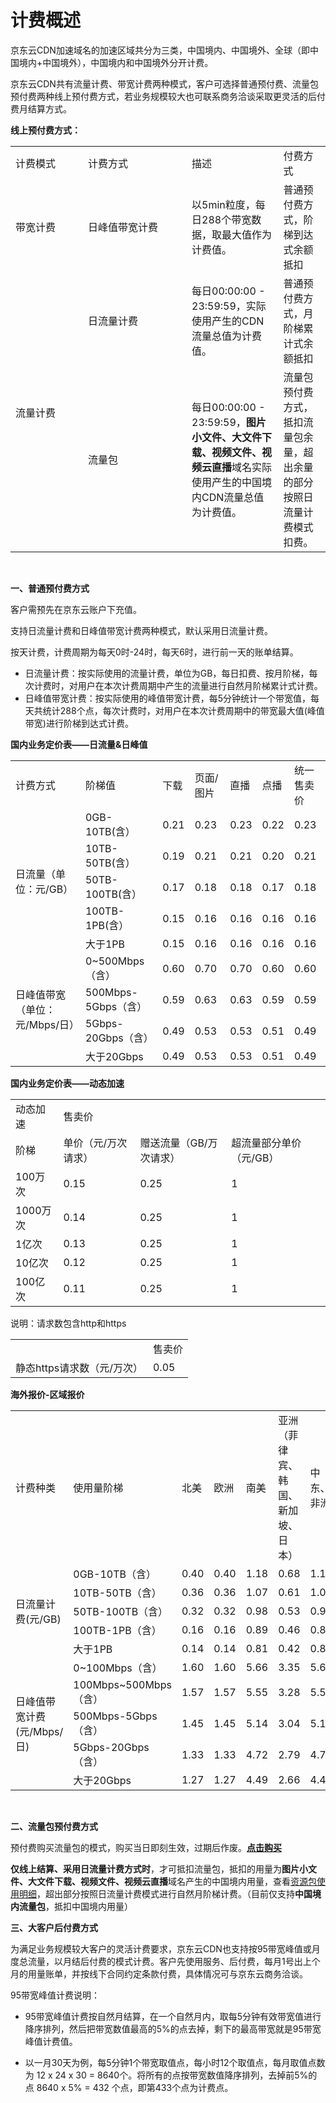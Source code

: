 # 计费概述
京东云CDN加速域名的加速区域共分为三类，中国境内、中国境外、全球（即中国境内+中国境外），中国境内和中国境外分开计费。

京东云CDN共有流量计费、带宽计费两种模式，客户可选择普通预付费、流量包预付费两种线上预付费方式，若业务规模较大也可联系商务洽谈采取更灵活的后付费月结算方式。 

**线上预付费方式：**
<table><tr><td width="100">计费模式</td><td width="150">计费方式</td><td>描述</td><td>付费方式</td></tr><tr><td>带宽计费</td><td>日峰值带宽计费</td><td>以5min粒度，每日288个带宽数据，取最大值作为计费值。</td><td>普通预付费方式，阶梯到达式余额抵扣</td></tr><tr><td rowspan="2">流量计费</td><td>日流量计费</td><td>每日00:00:00 - 23:59:59，实际使用产生的CDN流量总值为计费值。</td><td>普通预付费方式，月阶梯累计式余额抵扣</td></tr><tr><td>流量包</td><td>每日00:00:00 - 23:59:59，<strong>图片小文件、大文件下载、视频文件、视频云直播</strong>域名实际使用产生的中国境内CDN流量总值为计费值。</td><td>流量包预付费方式，抵扣流量包余量，超出余量的部分按照日流量计费模式扣费。</td></tr></table>
<br /> 

**一、普通预付费方式**

客户需预先在京东云账户下充值。

支持日流量计费和日峰值带宽计费两种模式，默认采用日流量计费。

按天计费，计费周期为每天0时-24时，每天6时，进行前一天的账单结算。

+ 日流量计费：按实际使用的流量计费，单位为GB，每日扣费、按月阶梯，每次计费时，对用户在本次计费周期中产生的流量进行自然月阶梯累计式计费。
+ 日峰值带宽计费：按实际使用的峰值带宽计费，每5分钟统计一个带宽值，每天共统计288个点，每次计费时，对用户在本次计费周期中的带宽最大值(峰值带宽)进行阶梯到达式计费。

**国内业务定价表——日流量&日峰值**

<table><tr><td>计费方式</td><td>阶梯值</td><td>下载</td><td>页面/图片</td><td>直播</td><td>点播</td><td>统一售卖价</td></tr><tr><td rowspan="5">日流量（单位：元/GB）</td><td>0GB-10TB(含）</td><td>0.21</td><td>0.23</td><td>0.23</td><td>0.22</td><td>0.23</td></tr><tr><td>10TB-50TB(含）</td><td>0.19</td><td>0.21</td><td>0.21</td><td>0.20</td><td>0.21</td></tr><tr><td>50TB-100TB(含）</td><td>0.17</td><td>0.18</td><td>0.18</td><td>0.17</td><td>0.18</td></tr><tr><td>100TB-1PB(含）</td><td>0.15</td><td>0.16</td><td>0.16</td><td>0.16</td><td>0.16</td></tr><tr><td>大于1PB</td><td>0.15</td><td>0.16</td><td>0.16</td><td>0.16</td><td>0.16</td></tr><tr><td rowspan="5">日峰值带宽（单位：元/Mbps/日）</td><td>0~500Mbps（含）</td><td>0.60</td><td>0.70</td><td>0.70</td><td>0.60</td><td>0.60</td></tr><tr><td>500Mbps-5Gbps（含）</td><td>0.59</td><td>0.63</td><td>0.63</td><td>0.59</td><td>0.59</td></tr><tr><td>5Gbps-20Gbps（含）</td><td>0.49</td><td>0.53</td><td>0.53</td><td>0.51</td><td>0.49</td></tr><tr><td>大于20Gbps</td><td>0.49</td><td>0.53</td><td>0.53</td><td>0.51</td><td>0.49</td></tr></table>


**国内业务定价表——动态加速**

<table><tr><td>动态加速</td><td colspan="3">售卖价</td></tr><tr><td>阶梯</td><td>单价（元/万次请求） </td><td>赠送流量（GB/万次请求）</td><td>超流量部分单价（元/GB）</td></tr><tr><td>100万次</td><td>0.15</td><td>0.25</td><td>1</td></tr><tr><td>1000万次</td><td>0.14</td><td>0.25</td><td>1</td></tr><tr><td>1亿次</td><td>0.13</td><td>0.25</td><td>1</td></tr><tr><td>10亿次</td><td>0.12</td><td>0.25</td><td>1</td></tr><tr><td>100亿次</td><td>0.11</td><td>0.25</td><td>1</td></tr></table>

说明：请求数包含http和https

<table><tr><td></td><td>售卖价</td></tr><tr><td>静态https请求数（元/万次）</td><td>0.05</td></tr></table>


**海外报价-区域报价**
<table><tr><td>计费种类</td><td>使用量阶梯</td><td>北美</td><td>欧洲</td><td>南美</td><td style="width:200px">亚洲（菲律宾、韩国、新加坡、日本）</td><td>中东、非洲</td><td>澳大利亚、印度</td></tr><tr><td rowspan="5">日流量计费(元/GB)</td><td>0GB-10TB（含）</td><td>0.40</td><td>0.40</td><td>1.18</td><td>0.68</td><td>1.18</td><td>1.18</td></tr><tr><td>10TB-50TB（含）</td><td>0.36</td><td>0.36</td><td>1.07</td><td>0.61</td><td>1.07</td><td>1.07</td></tr><tr><td>50TB-100TB（含）</td><td>0.32</td><td>0.32</td><td>0.98</td><td>0.53</td><td>0.98</td><td>0.98</td></tr><tr><td>100TB-1PB（含）</td><td>0.16</td><td>0.16</td><td>0.89</td><td>0.46</td><td>0.89</td><td>0.89</td></tr><tr><td>大于1PB</td><td>0.14</td><td>0.14</td><td>0.81</td><td>0.42</td><td>0.81</td><td>0.81</td></tr><tr><td rowspan="5">日峰值带宽计费(元/Mbps/日)</td><td>0~100Mbps（含）</td><td>1.60</td><td>1.60</td><td>5.66</td><td>3.35</td><td>5.66</td><td>5.66</td></tr><tr><td>100Mbps~500Mbps（含）</td><td>1.57</td><td>1.57</td><td>5.55</td><td>3.28</td><td>5.55</td><td>5.55</td></tr><tr><td>500Mbps-5Gbps（含）</td><td>1.45</td><td>1.45</td><td>5.14</td><td>3.04</td><td>5.14</td><td>5.14</td></tr><tr><td>5Gbps-20Gbps（含）</td><td>1.33</td><td>1.33</td><td>4.72</td><td>2.79</td><td>4.72</td><td>4.72</td></tr><tr><td>大于20Gbps</td><td>1.27</td><td>1.27</td><td>4.49</td><td>2.66</td><td>4.49</td><td>4.49</td></tr></table>
<br />

**二、流量包预付费方式**

预付费购买流量包的模式，购买当日即刻生效，过期后作废。[**点击购买**](https://common-buy.jdcloud.com/resource/create?serviceCode=cdnbag)

**仅线上结算、采用日流量计费方式时**，才可抵扣流量包，抵扣的用量为**图片小文件、大文件下载、视频文件、视频云直播**域名产生的中国境内用量，查看[资源包使用明细](https://package.jdcloud.com/resource/useList)，超出部分按照日流量计费模式进行自然月阶梯计费。（目前仅支持**中国境内流量包**，抵扣中国境内用量）




**三、大客户后付费方式**

为满足业务规模较大客户的灵活计费要求，京东云CDN也支持按95带宽峰值或月度总流量，以月结后付费的模式计费。客户先使用服务、后付费，每月1号出上个月的用量账单，并按线下合同约定条款付费，具体情况可与京东云商务洽谈。

95带宽峰值计费说明：

* 95带宽峰值计费按自然月结算，在一个自然月内，取每5分钟有效带宽值进行降序排列，然后把带宽数值最高的5%的点去掉，剩下的最高带宽就是95带宽峰值计费值。

* 以一月30天为例，每5分钟1个带宽取值点，每小时12个取值点，每月取值点数为 12 x 24 x 30 = 8640个。将所有的点按带宽数值降序排列，去掉前5%的点 8640 x 5% = 432 个点，即第433个点为计费点。
